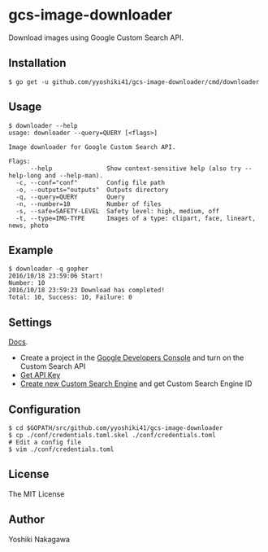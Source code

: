 # gcs-image-downloader

Download images using Google Custom Search API.


## Installation

```shell
$ go get -u github.com/yyoshiki41/gcs-image-downloader/cmd/downloader
```

## Usage

```shell
$ downloader --help
usage: downloader --query=QUERY [<flags>]

Image downloader for Google Custom Search API.

Flags:
      --help               Show context-sensitive help (also try --help-long and --help-man).
  -c, --conf="conf"        Config file path
  -o, --outputs="outputs"  Outputs directory
  -q, --query=QUERY        Query
  -n, --number=10          Number of files
  -s, --safe=SAFETY-LEVEL  Safety level: high, medium, off
  -t, --type=IMG-TYPE      Images of a type: clipart, face, lineart, news, photo
```

## Example

```shell
$ downloader -q gopher
2016/10/18 23:59:06 Start!
Number: 10
2016/10/18 23:59:23 Download has completed!
Total: 10, Success: 10, Failure: 0
```

## Settings

[Docs](https://developers.google.com/custom-search/docs/overview).

- Create a project in the [Google Developers Console](https://console.cloud.google.com/) and turn on the Custom Search API
- [Get API Key](https://console.cloud.google.com/apis/credentials)
- [Create new Custom Search Engine](https://cse.google.com/cse/all) and get Custom Search Engine ID


## Configuration

```shell
$ cd $GOPATH/src/github.com/yyoshiki41/gcs-image-downloader
$ cp ./conf/credentials.toml.skel ./conf/credentials.toml
# Edit a config file
$ vim ./conf/credentials.toml
```

## License 

The MIT License

## Author

Yoshiki Nakagawa
